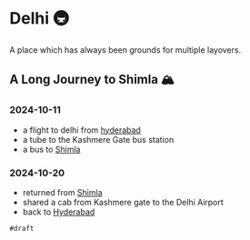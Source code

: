 # Delhi 🚇

A place which has always been grounds for multiple layovers.

## A Long Journey to Shimla 🏔
### 2024-10-11

- a flight to delhi from [hyderabad](hyderabad)
- a tube to the Kashmere Gate bus station
- a bus to [Shimla](shimla#2024-10-12)

### 2024-10-20

- returned from [Shimla](shimla#2024-10-19)
- shared a cab from Kashmere gate to the Delhi Airport
- back to [Hyderabad](hyderabad)

`#draft`
